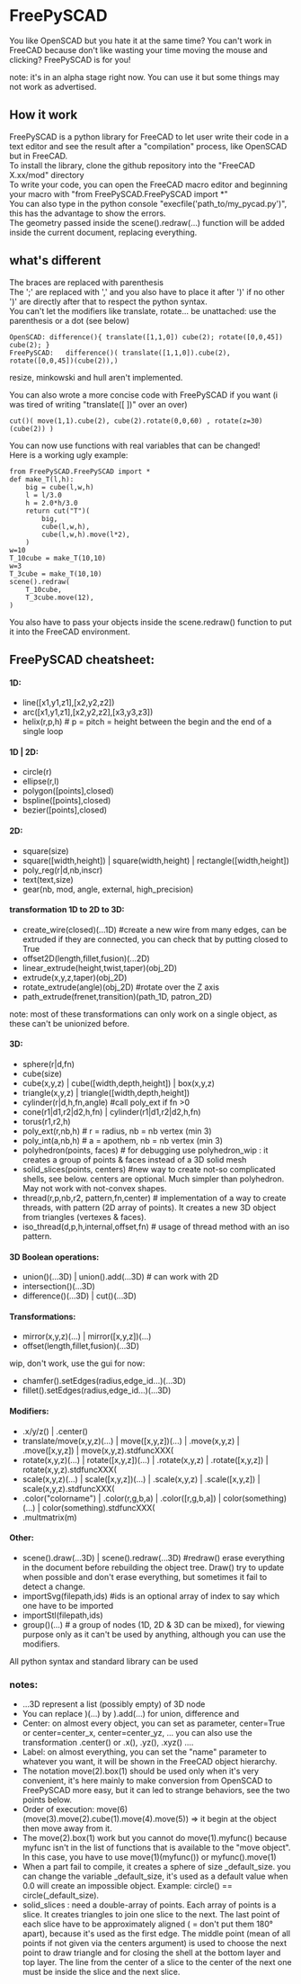 
# FreePySCAD
You like OpenSCAD but you hate it at the same time?
You can't work in FreeCAD because don't like wasting your time moving the mouse and clicking?
FreePySCAD is for you!

note: it's in an alpha stage right now. You can use it but some things may not work as advertised.
## How it work
FreePySCAD is a python library for FreeCAD to let user write their code in a text editor and see the result after a "compilation" process, like OpenSCAD but in FreeCAD.  
To install the library, clone the github repository into the "FreeCAD X.xx/mod" directory  
To write your code, you can open the FreeCAD macro editor and beginning your macro with "from FreePySCAD.FreePySCAD import *"   
You can also type in the python console "execfile('path_to/my_pycad.py')", this has the advantage to show the errors.  
The geometry passed inside the scene().redraw(...) function will be added inside the current document, replacing everything.
## what's different
The braces are replaced with parenthesis  
The ';' are replaced with ',' and you also have to place it after ')' if no other ')' are directly after that to respect the python syntax.  
You can't let the modifiers like translate, rotate... be unattached: use the parenthesis or a dot (see below)

    OpenSCAD: difference(){ translate([1,1,0]) cube(2); rotate([0,0,45]) cube(2); }  
    FreePySCAD:   difference()( translate([1,1,0]).cube(2), rotate([0,0,45])(cube(2)),)  
resize, minkowski and hull aren't implemented.  

You can also wrote a more concise code with FreePySCAD if you want (i was tired of writing "translate([ ])" over an over)

    cut()( move(1,1).cube(2), cube(2).rotate(0,0,60) , rotate(z=30)(cube(2)) )

You can now use functions with real variables that can be changed!  
Here is a working ugly example:

	from FreePySCAD.FreePySCAD import *
	def make_T(l,h):
		big = cube(l,w,h)
		l = l/3.0
		h = 2.0*h/3.0
		return cut("T")(
			big,
			cube(l,w,h),
			cube(l,w,h).move(l*2),
		)
    w=10
	T_10cube = make_T(10,10)
	w=3
	T_3cube = make_T(10,10)
	scene().redraw(
		T_10cube,
		T_3cube.move(12),
	)
You also have to pass your objects inside the scene.redraw() function to put it into the FreeCAD environment.
## FreePySCAD cheatsheet:

#### 1D:
* line([x1,y1,z1],[x2,y2,z2])
* arc([x1,y1,z1],[x2,y2,z2],[x3,y3,z3])
* helix(r,p,h) # p = pitch = height between the begin and the end of a single loop

#### 1D | 2D:
* circle(r)  
* ellipse(r,l)  
* polygon([points],closed)  
* bspline([points],closed)  
* bezier([points],closed)  

#### 2D:
* square(size)  
* square([width,height]) | square(width,height) | rectangle([width,height])  
* poly_reg(r|d,nb,inscr)  
* text(text,size)  
* gear(nb, mod, angle, external, high_precision)  


#### transformation 1D to 2D to 3D:
* create_wire(closed)(...1D) #create a new wire from many edges, can be extruded if they are connected, you can check that by putting closed to True
* offset2D(length,fillet,fusion)(...2D)  
* linear_extrude(height,twist,taper)(obj_2D)  
* extrude(x,y,z,taper)(obj_2D)  
* rotate_extrude(angle)(obj_2D) #rotate over the Z axis  
* path_extrude(frenet,transition)(path_1D, patron_2D)  

note: most of these transformations can only work on a single object, as these can't be unionized before.

#### 3D:
* sphere(r|d,fn)  
* cube(size)  
* cube(x,y,z) | cube([width,depth,height]) | box(x,y,z) 
* triangle(x,y,z) | triangle([width,depth,height])  
* cylinder(r|d,h,fn,angle) #call poly_ext if fn >0
* cone(r1|d1,r2|d2,h,fn) | cylinder(r1|d1,r2|d2,h,fn)  
* torus(r1,r2,h)  
* poly_ext(r,nb,h) # r = radius, nb = nb vertex (min 3)  
* poly_int(a,nb,h) # a = apothem, nb = nb vertex (min 3)  
* polyhedron(points, faces) # for debugging use polyhedron_wip : it creates a group of points & faces instead of a 3D solid mesh  
* solid_slices(points, centers) #new way to create not-so complicated shells, see below. centers are optional. Much simpler than polyhedron. May not work with not-convex shapes.
* thread(r,p,nb,r2, pattern,fn,center) # implementation of a way to create threads, with pattern (2D array of points). It creates a new 3D object from triangles (vertexes & faces).
* iso_thread(d,p,h,internal,offset,fn) # usage of thread method with an iso pattern.

#### 3D Boolean operations:
* union()(...3D) | union().add(...3D) # can work with 2D  
* intersection()(...3D)  
* difference()(...3D) | cut()(...3D)  

#### Transformations:
* mirror(x,y,z)(...) | mirror([x,y,z])(...)  
* offset(length,fillet,fusion)(...3D)  

wip, don't work, use the gui for now:
* chamfer().setEdges(radius,edge_id...)(...3D)
* fillet().setEdges(radius,edge_id...)(...3D)  

#### Modifiers:
* .x/y/z() | .center()
* translate/move(x,y,z)(...) | move([x,y,z])(...) | .move(x,y,z) | .move([x,y,z]) | move(x,y,z).stdfuncXXX(  
* rotate(x,y,z)(...) | rotate([x,y,z])(...) | .rotate(x,y,z) | .rotate([x,y,z]) | rotate(x,y,z).stdfuncXXX(  
* scale(x,y,z)(...) | scale([x,y,z])(...) | .scale(x,y,z) | .scale([x,y,z]) | scale(x,y,z).stdfuncXXX(  
* .color("colorname") | .color(r,g,b,a) | .color([r,g,b,a]) | color(something)(...) | color(something).stdfuncXXX(  
* .multmatrix(m)  

#### Other:
* scene().draw(...3D) | scene().redraw(...3D) #redraw() erase everything in the document before rebuilding the object tree. Draw() try to update when possible and don't erase everything, but sometimes it fail to detect a change.
* importSvg(filepath,ids) #ids is an optional array of index to say which one have to be imported
* importStl(filepath,ids) 
* group()(...) # a group of nodes (1D, 2D & 3D can be mixed), for viewing purpose only as it can't be used by anything, although you can use the modifiers.

All python syntax and standard library can be used  

### notes: 
* ...3D represent a list (possibly empty) of 3D node
* You can replace )(...) by ).add(...) for union, difference and
* Center: on almost every object, you can set as parameter, center=True or center=center_x, center=center_yz, ...
	you can also use the transformation .center() or .x(), .yz(), .xyz() ....
* Label: on almost everything, you can set the "name" parameter to whatever you want, it will be shown in the FreeCAD object hierarchy.
* The notation move(2).box(1) should be used only when it's very convenient, it's here mainly to make conversion from OpenSCAD to FreePySCAD more easy, but it can led to strange behaviors, see the two points below.
* Order of execution: move(6)(move(3).move(2).cube(1).move(4).move(5)) => it begin at the object then move away from it. 
* The move(2).box(1) work but you cannot do move(1).myfunc() because myfunc isn't in the list of functions that is available to the "move object". In this case, you have to use move(1)(myfunc()) or myfunc().move(1)
* When a part fail to compile, it creates a sphere of size _default_size. you can change the variable _default_size, it's used as a default value when 0.0 will create an impossible object. Example: circle() == circle(_default_size).
* solid_slices : need a double-array of points. Each array of points is a slice. It creates triangles to join one slice to the next. The last point of each slice have to be approximately aligned ( = don't put them 180° apart), because it's used as the first edge. The middle point (mean of all points if not given via the centers argument) is used to choose the next point to draw triangle and for closing the shell at the bottom layer and top layer. The line from the center of a slice to the center of the next one must be inside the slice and the next slice.
